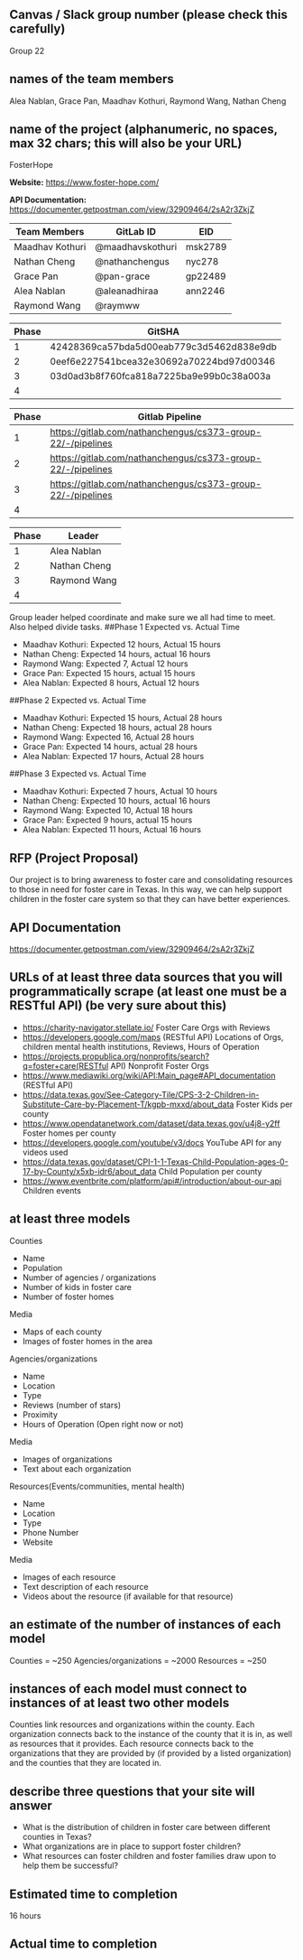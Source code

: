## Canvas / Slack group number (please check this carefully)

Group 22

## names of the team members

Alea Nablan, Grace Pan, Maadhav Kothuri, Raymond Wang, Nathan Cheng

## name of the project (alphanumeric, no spaces, max 32 chars; this will also be your URL)

FosterHope

**Website:** https://www.foster-hope.com/

**API Documentation:** https://documenter.getpostman.com/view/32909464/2sA2r3ZkjZ

| Team Members    | GitLab ID        | EID     |
| --------------- | ---------------- | ------- |
| Maadhav Kothuri | @maadhavskothuri | msk2789 |
| Nathan Cheng    | @nathanchengus   | nyc278  |
| Grace Pan       | @pan-grace       | gp22489 |
| Alea Nablan     | @aleanadhiraa    | ann2246 |
| Raymond Wang    | @raymww          |         |

| Phase | GitSHA                                   |
| ----- | ---------------------------------------- |
| 1     | 42428369ca57bda5d00eab779c3d5462d838e9db |
| 2     | 0eef6e227541bcea32e30692a70224bd97d00346                                         |
| 3     | 03d0ad3b8f760fca818a7225ba9e99b0c38a003a                                         |
| 4     |                                          |

| Phase | Gitlab Pipeline                                             |
| ----- | ----------------------------------------------------------- |
| 1     | https://gitlab.com/nathanchengus/cs373-group-22/-/pipelines |
| 2     | https://gitlab.com/nathanchengus/cs373-group-22/-/pipelines                                                           |
| 3     | https://gitlab.com/nathanchengus/cs373-group-22/-/pipelines                                                            |
| 4     |                                                             |

| Phase | Leader      |
| ----- | ----------- |
| 1     | Alea Nablan |
| 2     | Nathan Cheng            |
| 3     | Raymond Wang             |
| 4     |             |

Group leader helped coordinate and make sure we all had time to meet. Also helped divide tasks.
##Phase 1 Expected vs. Actual Time

- Maadhav Kothuri: Expected 12 hours, Actual 15 hours
- Nathan Cheng: Expected 14 hours, actual 16 hours
- Raymond Wang: Expected 7, Actual 12 hours
- Grace Pan: Expected 15 hours, actual 15 hours
- Alea Nablan: Expected 8 hours, Actual 12 hours

##Phase 2 Expected vs. Actual Time

- Maadhav Kothuri: Expected 15 hours, Actual 28 hours
- Nathan Cheng: Expected 18 hours, actual 28 hours
- Raymond Wang: Expected 16, Actual 28 hours
- Grace Pan: Expected 14 hours, actual 28 hours
- Alea Nablan: Expected 17 hours, Actual 28 hours

##Phase 3 Expected vs. Actual Time

- Maadhav Kothuri: Expected 7 hours, Actual 10 hours
- Nathan Cheng: Expected 10 hours, actual 16 hours
- Raymond Wang: Expected 10, Actual 18 hours
- Grace Pan: Expected 9 hours, actual 15 hours
- Alea Nablan: Expected 11 hours, Actual 16 hours

## RFP (Project Proposal)

Our project is to bring awareness to foster care and consolidating resources to those in need for foster care in Texas. In this way, we can help support children in the foster care system so that they can have better experiences.

## API Documentation

https://documenter.getpostman.com/view/32909464/2sA2r3ZkjZ

## URLs of at least three data sources that you will programmatically scrape (at least one must be a RESTful API) (be very sure about this)

- https://charity-navigator.stellate.io/ Foster Care Orgs with Reviews
- https://developers.google.com/maps (RESTful API) Locations of Orgs, children mental health institutions, Reviews, Hours of Operation
- https://projects.propublica.org/nonprofits/search?q=foster+care(RESTful API) Nonprofit Foster Orgs
- https://www.mediawiki.org/wiki/API:Main_page#API_documentation (RESTful API)
- https://data.texas.gov/See-Category-Tile/CPS-3-2-Children-in-Substitute-Care-by-Placement-T/kgpb-mxxd/about_data Foster Kids per county
- https://www.opendatanetwork.com/dataset/data.texas.gov/u4j8-y2ff Foster homes per county
- https://developers.google.com/youtube/v3/docs YouTube API for any videos used
- https://data.texas.gov/dataset/CPI-1-1-Texas-Child-Population-ages-0-17-by-County/x5xb-idr6/about_data Child Population per county
- https://www.eventbrite.com/platform/api#/introduction/about-our-api Children events

## at least three models

Counties

- Name
- Population
- Number of agencies / organizations
- Number of kids in foster care
- Number of foster homes

Media

- Maps of each county
- Images of foster homes in the area

Agencies/organizations

- Name
- Location
- Type
- Reviews (number of stars)
- Proximity
- Hours of Operation (Open right now or not)

Media

- Images of organizations
- Text about each organization

Resources(Events/communities, mental health)

- Name
- Location
- Type
- Phone Number
- Website

Media

- Images of each resource
- Text description of each resource
- Videos about the resource (if available for that resource)

## an estimate of the number of instances of each model

Counties = ~250
Agencies/organizations = ~2000
Resources = ~250

## instances of each model must connect to instances of at least two other models

Counties link resources and organizations within the county. Each organization connects back to the instance of the county that it is in, as well as resources that it provides. Each resource connects back to the organizations that they are provided by (if provided by a listed organization) and the counties that they are located in.

## describe three questions that your site will answer

- What is the distribution of children in foster care between different counties in Texas?
- What organizations are in place to support foster children?
- What resources can foster children and foster families draw upon to help them be successful?

## Estimated time to completion

16 hours

## Actual time to completion
